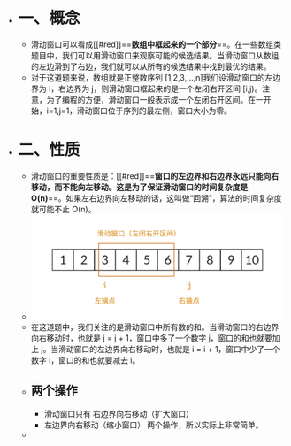 - # 一、概念
	- 滑动窗口可以看成[[#red]]==**数组中框起来的一个部分**==。在一些数组类题目中，我们可以用滑动窗口来观察可能的候选结果。当滑动窗口从数组的左边滑到了右边，我们就可以从所有的候选结果中找到最优的结果。
	- 对于这道题来说，数组就是正整数序列 [1,2,3,…,n]我们设滑动窗口的左边界为 i，右边界为 j，则滑动窗口框起来的是一个左闭右开区间 [i,j)。注意，为了编程的方便，滑动窗口一般表示成一个左闭右开区间。在一开始，i=1,j=1，滑动窗口位于序列的最左侧，窗口大小为零。
- # 二、性质
	- 滑动窗口的重要性质是：[[#red]]==**窗口的左边界和右边界永远只能向右移动，而不能向左移动。这是为了保证滑动窗口的时间复杂度是 O(n)**==。如果左右边界向左移动的话，这叫做“回溯”，算法的时间复杂度就可能不止 O(n)。
	- ![滑动窗口示例.jpg](../assets/滑动窗口示例_1686298779229_0.jpg)
	- 在这道题中，我们关注的是滑动窗口中所有数的和。当滑动窗口的右边界向右移动时，也就是 j = j + 1，窗口中多了一个数字 j，窗口的和也就要加上 j。当滑动窗口的左边界向右移动时，也就是 i = i + 1，窗口中少了一个数字 i，窗口的和也就要减去 i。
	- ## 两个操作
		- 滑动窗口只有 右边界向右移动（扩大窗口）
		- 左边界向右移动（缩小窗口） 两个操作，所以实际上非常简单。
	-